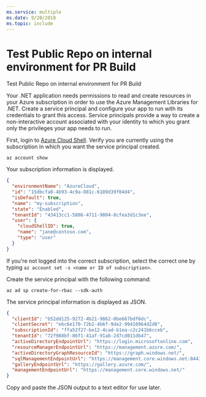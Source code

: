 ```yaml
---
ms.service: multiple
ms.date: 9/20/2018
ms.topic: include
---
```


# Test Public Repo on internal environment for PR Build

Test Public Repo on internal environment for PR Build

Your .NET application needs permissions to read and create resources in your Azure subscription in order to use the Azure Management Libraries for .NET. Create a service principal and configure your app to run with its credentials to grant this access. Service principals provide a way to create a non-interactive account associated with your identity to which you grant only the privileges your app needs to run.

First, login to [Azure Cloud Shell](https://shell.azure.com/bash). Verify you are currently using the subscription in which you want the service principal created.

```azurecli-interactive
az account show
```

Your subscription information is displayed.

```json
{
  "environmentName": "AzureCloud",
  "id": "15dbcfa8-4b93-4c9a-881c-6189d39f04d4",
  "isDefault": true,
  "name": "my-subscription",
  "state": "Enabled",
  "tenantId": "43413cc1-5886-4711-9804-8cfea3d1c3ee",
  "user": {
    "cloudShellID": true,
    "name": "jane@contoso.com",
    "type": "user"
  }
}
```

If you're not logged into the correct subscription, select the correct one by typing `az account set -s <name or ID of subscription>`.

Create the service principal with the following command:

```azurecli-interactive
az ad sp create-for-rbac --sdk-auth
```

The service principal information is displayed as JSON.

```json
{
  "clientId": "b52dd125-9272-4b21-9862-0be667bdf6dc",
  "clientSecret": "ebc6e170-72b2-4b6f-9de2-99410964d2d0",
  "subscriptionId": "ffa52f27-be12-4cad-b1ea-c2c241b6cceb",
  "tenantId": "72f988bf-86f1-41af-91ab-2d7cd011db47",
  "activeDirectoryEndpointUrl": "https://login.microsoftonline.com",
  "resourceManagerEndpointUrl": "https://management.azure.com/",
  "activeDirectoryGraphResourceId": "https://graph.windows.net/",
  "sqlManagementEndpointUrl": "https://management.core.windows.net:8443/",
  "galleryEndpointUrl": "https://gallery.azure.com/",
  "managementEndpointUrl": "https://management.core.windows.net/"
}
```

Copy and paste the JSON output to a text editor for use later.
